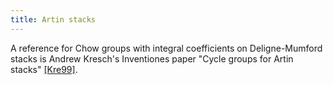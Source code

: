 ```yaml
---
title: Artin stacks
---
```


A reference for Chow groups with integral coefficients on Deligne-Mumford stacks is Andrew Kresch's Inventiones paper "Cycle groups for Artin stacks" [ [Kre99]](Bibliography#Kre99).
